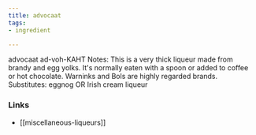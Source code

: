 ```yaml
---
title: advocaat
tags:
- ingredient

---
```

advocaat ad-voh-KAHT Notes: This is a very thick liqueur made from brandy and egg yolks. It's normally eaten with a spoon or added to coffee or hot chocolate. Warninks and Bols are highly regarded brands. Substitutes: eggnog OR Irish cream liqueur

### Links

* [[miscellaneous-liqueurs]]

